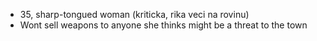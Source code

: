 - 35, sharp-tongued woman (kriticka, rika veci na rovinu)
- Wont sell weapons to anyone she thinks might be a threat to the town